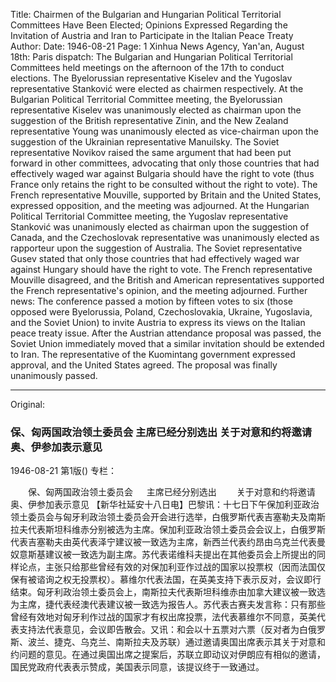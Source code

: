 Title: Chairmen of the Bulgarian and Hungarian Political Territorial Committees Have Been Elected; Opinions Expressed Regarding the Invitation of Austria and Iran to Participate in the Italian Peace Treaty
Author:
Date: 1946-08-21
Page: 1
Xinhua News Agency, Yan'an, August 18th: Paris dispatch: The Bulgarian and Hungarian Political Territorial Committees held meetings on the afternoon of the 17th to conduct elections. The Byelorussian representative Kiselev and the Yugoslav representative Stanković were elected as chairmen respectively. At the Bulgarian Political Territorial Committee meeting, the Byelorussian representative Kiselev was unanimously elected as chairman upon the suggestion of the British representative Zinin, and the New Zealand representative Young was unanimously elected as vice-chairman upon the suggestion of the Ukrainian representative Manuilsky. The Soviet representative Novikov raised the same argument that had been put forward in other committees, advocating that only those countries that had effectively waged war against Bulgaria should have the right to vote (thus France only retains the right to be consulted without the right to vote). The French representative Mouville, supported by Britain and the United States, expressed opposition, and the meeting was adjourned. At the Hungarian Political Territorial Committee meeting, the Yugoslav representative Stanković was unanimously elected as chairman upon the suggestion of Canada, and the Czechoslovak representative was unanimously elected as rapporteur upon the suggestion of Australia. The Soviet representative Gusev stated that only those countries that had effectively waged war against Hungary should have the right to vote. The French representative Mouville disagreed, and the British and American representatives supported the French representative's opinion, and the meeting adjourned. Further news: The conference passed a motion by fifteen votes to six (those opposed were Byelorussia, Poland, Czechoslovakia, Ukraine, Yugoslavia, and the Soviet Union) to invite Austria to express its views on the Italian peace treaty issue. After the Austrian attendance proposal was passed, the Soviet Union immediately moved that a similar invitation should be extended to Iran. The representative of the Kuomintang government expressed approval, and the United States agreed. The proposal was finally unanimously passed.



<hr /> 

Original: 


### 保、匈两国政治领土委员会  主席已经分别选出  关于对意和约将邀请奥、伊参加表示意见

1946-08-21
第1版()
专栏：

　　保、匈两国政治领土委员会
　  主席已经分别选出
　　关于对意和约将邀请奥、伊参加表示意见
    【新华社延安十八日电】巴黎讯：十七日下午保加利亚政治领土委员会与匈牙利政治领土委员会开会进行选举，白俄罗斯代表吉塞勒夫及南斯拉夫代表斯坦科维赤分别被选为主席。保加利亚政治领土委员会会议上，白俄罗斯代表吉塞勒夫由英代表泽宁建议被一致选为主席，新西兰代表约昂由乌克兰代表曼奴意斯基建议被一致选为副主席。苏代表诺维科夫提出在其他委员会上所提出的同样论点，主张只给那些曾经有效的对保加利亚作过战的国家以投票权（因而法国仅保有被谘询之权无投票权）。慕维尔代表法国，在英美支持下表示反对，会议即行结束。匈牙利政治领土委员会上，南斯拉夫代表斯坦科维赤由加拿大建议被一致选为主席，捷代表经澳代表建议被一致选为报告人。苏代表古赛夫发言称：只有那些曾经有效地对匈牙利作过战的国家才有权出席投票，法代表慕维尔不同意，英美代表支持法代表意见，会议即告散会。又讯：和会以十五票对六票（反对者为白俄罗斯、波兰、捷克、乌克兰、南斯拉夫及苏联）通过邀请奥国出席表示其关于对意和约问题的意见。在通过奥国出席之提案后，苏联立即动议对伊朗应有相似的邀请，国民党政府代表表示赞成，美国表示同意，该提议终于一致通过。
